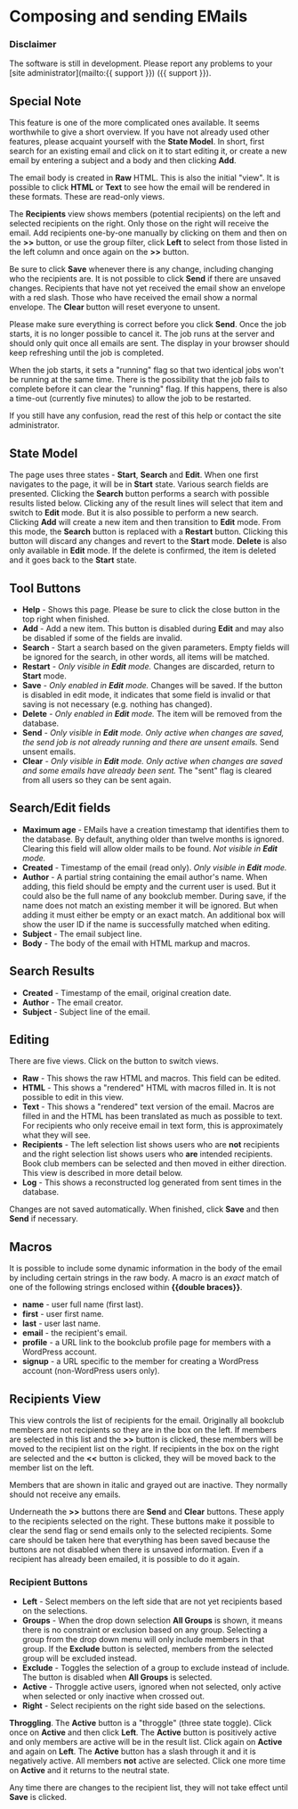# Composing and sending EMails

### Disclaimer
The software is still in development. Please report any problems to your [site administrator](mailto:{{ support }}) ({{ support }}).

## Special Note
This feature is one of the more complicated ones available. It seems worthwhile to give a short overview. If you have not already used other features, please acquaint yourself with the **State Model**. In short, first search for an existing email and click on it to start editing it, or create a new email by entering a subject and a body and then clicking **Add**.

The email body is created in **Raw** HTML. This is also the initial "view". It is possible to click **HTML** or **Text** to see how the email will be rendered in these formats. These are read-only views.

The **Recipients** view shows members (potential recipients) on the left and selected recipients on the right. Only those on the right will receive the email. Add recipients one-by-one manually by clicking on them and then on the **>>** button, or use the group filter, click **Left** to select from those listed in the left column and once again on the **>>** button.

Be sure to click **Save** whenever there is any change, including changing who the recipients are. It is not possible to click **Send** if there are unsaved changes. Recipients that have not yet received the email show an envelope with a red slash. Those who have received the email show a normal envelope. The **Clear** button will reset everyone to unsent.

Please make sure everything is correct before you click **Send**. Once the job starts, it is no longer possible to cancel it. The job runs at the server and should only quit once all emails are sent. The display in your browser should keep refreshing until the job is completed.

When the job starts, it sets a "running" flag so that two identical jobs won't be running at the same time. There is the possibility that the job fails to complete before it can clear the "running" flag. If this happens, there is also a time-out (currently five minutes) to allow the job to be restarted.

If you still have any confusion, read the rest of this help or contact the site administrator.

## State Model
The page uses three states - **Start**, **Search** and **Edit**. When one first navigates to the page, it will be in **Start** state. Various search fields are presented. Clicking the **Search** button performs a search with possible results listed below. Clicking any of the result lines will select that item and switch to **Edit** mode. But it is also possible to perform a new search. Clicking **Add** will create a new item and then transition to **Edit** mode. From this mode, the **Search** button is replaced with a **Restart** button. Clicking this button will discard any changes and revert to the **Start** mode. **Delete** is also only available in **Edit** mode. If the delete is confirmed, the item is deleted and it goes back to the **Start** state.

## Tool Buttons
- **Help** - Shows this page. Please be sure to click the close button in the top right when finished.
- **Add** - Add a new item. This button is disabled during **Edit** and may also be disabled if some of the fields are invalid.
- **Search** - Start a search based on the given parameters. Empty fields will be ignored for the search, in other words, all items will be matched.
- **Restart** - *Only visible in **Edit** mode.* Changes are discarded, return to **Start** mode.
- **Save** - *Only enabled in **Edit** mode.* Changes will be saved. If the button is disabled in edit mode, it indicates that some field is invalid or that saving is not necessary (e.g. nothing has changed).
- **Delete** - *Only enabled in **Edit** mode.* The item will be removed from the database.
- **Send** - *Only visible in **Edit** mode.* *Only active when changes are saved, the send job is not already running and there are unsent emails.* Send unsent emails.
- **Clear** - *Only visible in **Edit** mode.* *Only active when changes are saved and some emails have already been sent.* The "sent" flag is cleared from all users so they can be sent again.

## Search/Edit fields
- **Maximum age** - EMails have a creation timestamp that identifies them to the database. By default, anything older than twelve months is ignored. Clearing this field will allow older mails to be found. *Not visible in **Edit** mode.*
- **Created** - Timestamp of the email (read only). *Only visible in **Edit** mode.*
- **Author** - A partial string containing the email author's name. When adding, this field should be empty and the current user is used. But it could also be the full name of any bookclub member. During save, if the name does not match an existing member it will be ignored. But when adding it must either be empty or an exact match. An additional box will show the user ID if the name is successfully matched when editing.
- **Subject** - The email subject line.
- **Body** - The body of the email with HTML markup and macros.

## Search Results
- **Created** - Timestamp of the email, original creation date.
- **Author** - The email creator.
- **Subject** - Subject line of the email.

## Editing
There are five views. Click on the button to switch views.

- **Raw** - This shows the raw HTML and macros. This field can be edited.
- **HTML** - This shows a "rendered" HTML with macros filled in. It is not possible to edit in this view.
- **Text** - This shows a "rendered" text version of the email. Macros are filled in and the HTML has been translated as much as possible to text. For recipients who only receive email in text form, this is approximately what they will see.
- **Recipients** - The left selection list shows users who are **not** recipients and the right selection list shows users who **are** intended recipients. Book club members can be selected and then moved in either direction. This view is described in more detail below.
- **Log** - This shows a reconstructed log generated from sent times in the database.

Changes are not saved automatically. When finished, click **Save** and then **Send** if necessary.

## Macros
It is possible to include some dynamic information in the body of the email by including certain strings in the raw body. A macro is an *exact* match of one of the following strings enclosed within **\{\{double braces\}\}**.

- **name** - user full name (first last).
- **first** - user first name.
- **last** - user last name.
- **email** - the recipient's email.
- **profile** - a URL link to the bookclub profile page for members with a WordPress account.
- **signup** - a URL specific to the member for creating a WordPress account (non-WordPress users only).

## Recipients View
This view controls the list of recipients for the email. Originally all bookclub members are not recipients so they are in the box on the left. If members are selected in this list and the **>>** button is clicked, these members will be moved to the recipient list on the right. If recipients in the box on the right are selected and the **<<** button is clicked, they will be moved back to the member list on the left.

Members that are shown in italic and grayed out are inactive. They normally should not receive any emails.

Underneath the **>>** buttons there are **Send** and **Clear** buttons. These apply to the recipients selected on the right. These buttons make it possible to clear the send flag or send emails only to the selected recipients. Some care should be taken here that everything has been saved because the buttons are not disabled when there is unsaved information. Even if a recipient has already been emailed, it is possible to do it again.

### Recipient Buttons
- **Left** - Select members on the left side that are not yet recipients based on the selections.
- **Groups** - When the drop down selection **All Groups** is shown, it means there is no constraint or exclusion based on any group. Selecting a group from the drop down menu will only include members in that group. If the **Exclude**  button is selected, members from the selected group will be excluded instead.
- **Exclude** - Toggles the selection of a group to exclude instead of include. The button is disabled when **All Groups** is selected.
- **Active** - Throggle active users, ignored when not selected, only active when selected or only inactive when crossed out.
- **Right** - Select recipients on the right side based on the selections.

**Throggling**. The **Active** button is a "throggle" (three state toggle). Click once on **Active** and then click **Left**. The **Active** button is positively active and only members are active will be in the result list. Click again on **Active** and again on **Left**. The **Active** button has a slash through it and it is negatively active. All members **not** active are selected. Click one more time on **Active** and it returns to the neutral state.

Any time there are changes to the recipient list, they will not take effect until **Save** is clicked.
